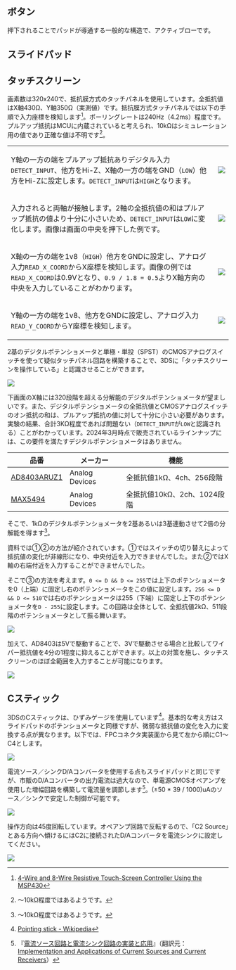 ## ボタン

押下されることでパッドが導通する一般的な構造で、アクティブローです。

## スライドパッド

## タッチスクリーン

画素数は320x240で、抵抗膜方式のタッチパネルを使用しています。全抵抗値はX軸430Ω、Y軸350Ω（実測値）です。抵抗膜方式タッチパネルでは以下の手順で入力座標を検知します[^1]。ポーリングレートは240Hz（4.2ms）程度です。プルアップ抵抗はMCUに内蔵されていると考えられ、10kΩはシミュレーション用の値であり正確な値は不明です[^2]。

[^1]: [4-Wire and 8-Wire Resistive Touch-Screen Controller Using the MSP430](https://web.archive.org/web/20140630073208/http://www.ti.com/lit/an/slaa384a/slaa384a.pdf)
[^2]: ～10kΩ程度ではあるようです。

<table>
<tr>
<td>

Y軸の一方の端をプルアップ抵抗ありデジタル入力`DETECT_INPUT`、他方をHi-Z、X軸の一方の端をGND（`LOW`）他方をHi-Zに設定します。`DETECT_INPUT`は`HIGH`となります。

</td>
<td>

![](./touchscreen_1.png)

</td>
</tr>
<tr>
<td>

入力されると両軸が接触します。2軸の全抵抗値の和はプルアップ抵抗の値より十分に小さいため、`DETECT_INPUT`は`LOW`に変化します。画像は画面の中央を押下した例です。

</td>
<td>

![](./touchscreen_2.png)

</td>
</tr>
<tr>
<td>

X軸の一方の端を1v8（`HIGH`）他方をGNDに設定し、アナログ入力`READ_X_COORD`からX座標を検知します。画像の例では`READ_X_COORD`は0.9Vとなり、`0.9 / 1.8 = 0.5`よりX軸方向の中央を入力していることがわかります。

</td>
<td>

![](./touchscreen_3.png)

</td>
</tr>
<tr>
<td>

Y軸の一方の端を1v8、他方をGNDに設定し、アナログ入力`READ_Y_COORD`からY座標を検知します。

</td>
<td>

![](./touchscreen_4.png)

</td>
</tr>
</table>

2基のデジタルポテンショメータと単極・単投（SPST）のCMOSアナログスイッチを使って疑似タッチパネル回路を構築することで、3DSに「タッチスクリーンを操作している」と認識させることができます。

![](./touchscreen_5.png)

下画面のX軸には320段階を超える分解能のデジタルポテンショメータが望ましいです。また、デジタルポテンショメータの全抵抗値とCMOSアナログスイッチのオン抵抗の和は、プルアップ抵抗の値に対して十分に小さい必要があります。実験の結果、合計3KΩ程度であれば問題ない（`DETECT_INPUT`が`LOW`と認識される）ことがわかっています。2024年3月時点で販売されているラインナップには、この要件を満たすデジタルポテンショメータはありません。

| 品番                                                          | メーカー       | 機能                        |
| ------------------------------------------------------------- | -------------- | --------------------------- |
| [AD8403ARUZ1](https://www.analog.com/en/products/ad8403.html) | Analog Devices | 全抵抗値1kΩ、4ch、256段階   |
| [MAX5494](https://www.analog.com/en/products/max5494.html)    | Analog Devices | 全抵抗値10kΩ、2ch、1024段階 |

そこで、1kΩのデジタルポテンショメータを2基あるいは3基連動させて2倍の分解能を得ます[^2]。

[^2]: 『[複数のデバイスによるデジタル・ポテンショメータの分解能の向上](https://www.analog.com/media/jp/technical-documentation/application-notes/an-582_jp.pdf)』（翻訳元：[AN-582 Resolution Enhancements of Digital Potentiometers with Multiple Devices](https://www.analog.com/media/en/technical-documentation/application-notes/an-582.pdf)）

資料では①②の方法が紹介されています。①ではスイッチの切り替えによって抵抗値の変化が非線形になり、中央付近を入力できませんでした。また②ではX軸の右端付近を入力することができませんでした。

そこで③の方法を考えます。`0 <= D && D <= 255`では上下のポテンショメータを0（上端）に固定し右のポテンショメータをこの値に設定します。`256 <= D && D <= 510`では右のポテンショメータは255（下端）に固定し上下のポテンショメータを`D - 255`に設定します。この回路は全体として、全抵抗値2kΩ、511段階のポテンショメータとして振る舞います。

![](./touchscreen_6.png)

加えて、AD8403は5Vで駆動することで、3Vで駆動させる場合と比較してワイパー抵抗値を4分の1程度に抑えることができます。以上の対策を施し、タッチスクリーンのほぼ全範囲を入力することが可能になります。

![](./touchscreen_7.png)

## Cスティック

3DSのCスティックは、ひずみゲージを使用しています[^4]。基本的な考え方はスライドパッドのポテンショメータと同様ですが、微弱な抵抗値の変化を入力に変換する点が異なります。以下では、FPCコネクタ実装面から見て左から順にC1～C4とします。

[^4]: [Pointing stick - Wikipedia](https://en.wikipedia.org/wiki/Pointing_stick)

![](./cstick_1.png)

電流ソース／シンクD/Aコンバータを使用する点もスライドパッドと同じですが、市販のD/Aコンバータの出力電流は過大なので、単電源CMOSオペアンプを使用した増幅回路を構築して電流量を調節します[^5]。(±50 * 39 / 1000)uAのソース／シンクで安定した制御が可能です。

[^5]: 『[電流ソース回路と電流シンク回路の実装と応用](https://www.ti.com/jp/lit/pdf/jaja186)』（翻訳元：[Implementation and Applications of Current Sources and Current Receivers](https://www.ti.com/lit/an/sboa046/sboa046.pdf)）

![](./cstick_2.png)

操作方向は45度回転しています。オペアンプ回路で反転するので、「C2 Source」とある方向へ傾けるにはC2に接続されたD/Aコンバータを電流シンクに設定してください。

![](./cstick_3.png)
